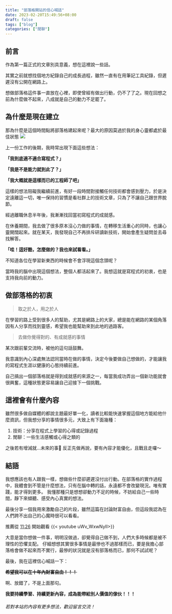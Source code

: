 ```yaml
---
title: "部落格開站的信心喊話"
date: 2023-02-20T15:49:56+08:00
draft: false
tags: ["blog"]
categories: ["閒聊"]
---
```


## 前言

作為第一篇正式的文章別具意義，想在這裡說一些話。

其實之前就想找個地方紀錄自己的成長過程，雖然一直有在用筆記工具紀錄，但遲遲沒有公開在網路上。

想做部落格這件事一直放在心裡，即使曾經有做出行動，仍不了了之。現在回想之前為什麼做不起來，八成就是自己的動力不足罷了。

## 為什麼是現在建立

那為什麼是這個時間點將部落格建起來呢？最大的原因莫過於我的身心靈都處於最佳狀態 ![](/emoji/fox_dance.gif)

上一份工作的後期，我時常出現下面這些想法：

**「我到底適不適合寫程式？」**

**「我是不是能力就到此了？」**

**「我大概就是這樣而已的工程師了吧」**

這樣的想法阻礙我繼續前進，有好一段時間對接觸任何技術都會感到壓力，於是決定遠離這一切，唯一保持的習慣是看社群上的技術文章，只為了不讓自己跟世界脫節。

經過離職休息半年後，我漸漸找回當初寫程式的成就感。

在休養期間，我去做了很多原本沒心力做的事情，在轉移生活重心的同時，也讓心靈開闊起來。就在某天，我發現自己不再排斥研讀新技術，開始會產生疑問並去尋找解答。

**「哇！這好酷，怎麼做的？我也來試看看。」**

不知道各位在學習新東西的時候會不會浮現這個念頭呢？

當時我的腦中出現這個想法，整個人都活起來了。我想這就是寫程式的初衷，也是支持我向前的動力。

## 做部落格的初衷

> 取之於人，用之於人

在學習的路上受到很多人的幫助，尤其是網路上的大家，總是能在網路的某個角落因有人分享而找到靈感，希望我也能幫助來到此地的過路客。

> 去做你覺得對的、有成就感的事情

某次跟前輩交流時，被他的這句話鼓舞。

我意識到內心深處無法認同當時在做的事情，決定今後要做自己想做的，才能讓我的寫程式生涯以健康的心態持續前進。

自己搞出一個部落格就是得到成就感的來源之一，每當我成功弄出一個新功能就會很興奮，這種狀態更容易讓自己迎接下一個挑戰。

## 這裡會有什麼內容

雖然很多做自媒體的都說主題最好單一化，讀者比較能快速掌握這個地方能給他什麼資訊，但我想分享的事情很多元，大致上有下面幾種：

1. 技術：分享在程式上學習的心得或記錄過程
2. 閒聊：一些生活感觸或心得之類的

之後若有增減就...未來的事🤣 反正先做再說，要有內容才能優化，且戰且走囉～

## 結語

我想應該也有人跟我一樣，想做些什麼卻遲遲沒付出行動。在部落格的實作過程中，我體會到不管是什麼想法，只有在腦中轉的話，永遠都不會改變現況。唯有實踐，能才得到更多。
我懂那種只是想想卻動力不足的時候，不妨給自己一些時間，靜下來傾聽、感受內心真實的想法。

最後分享一個我用來激勵自己的片段，雖然這篇在討論財富自由，但這段我認為在人們跨不出自己的心魔時很可以看看。

推薦從 [11:26](https://www.youtube.com/watch?v=uWv_WxwNyII&t=686s) 開始觀看
{{< youtube uWv_WxwNyII>}}

大意是當你想做一件事，明明沒做過，卻覺得自己做不到，人們大多時候都是被不理性的恐懼支配。
仔細想想其實很多事情是最慘也不過那樣而已，要是我擔心部落格會做不起來而不實行，最慘的狀況就是沒有部落格而已，那何不試試呢？

最後，我在這裡信心喊話一下：

**~~希望我可以在十年內財富自由！！！~~**

啊、放錯了，不是上面那句。

**我要持續學習、持續更新內容，成為能帶給別人價值的傢伙！！！**

###### 若對本站的內容有更多想法，歡迎留言交流！